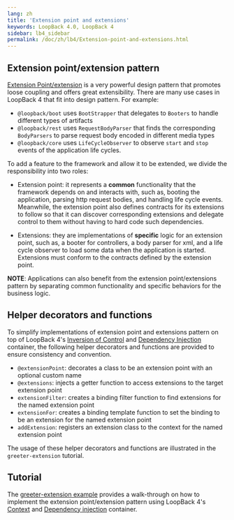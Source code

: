 ```yaml
---
lang: zh
title: 'Extension point and extensions'
keywords: LoopBack 4.0, LoopBack 4
sidebar: lb4_sidebar
permalink: /doc/zh/lb4/Extension-point-and-extensions.html
---
```


## Extension point/extension pattern

[Extension Point/extension](https://wiki.eclipse.org/FAQ_What_are_extensions_and_extension_points%3F)
is a very powerful design pattern that promotes loose coupling and offers great
extensibility. There are many use cases in LoopBack 4 that fit into design
pattern. For example:

- `@loopback/boot` uses `BootStrapper` that delegates to `Booters` to handle
  different types of artifacts
- `@loopback/rest` uses `RequestBodyParser` that finds the corresponding
  `BodyParsers` to parse request body encoded in different media types
- `@loopback/core` uses `LifeCycleObserver` to observe `start` and `stop` events
  of the application life cycles.

To add a feature to the framework and allow it to be extended, we divide the
responsibility into two roles:

- Extension point: it represents a **common** functionality that the framework
  depends on and interacts with, such as, booting the application, parsing http
  request bodies, and handling life cycle events. Meanwhile, the extension point
  also defines contracts for its extensions to follow so that it can discover
  corresponding extensions and delegate control to them without having to hard
  code such dependencies.

- Extensions: they are implementations of **specific** logic for an extension
  point, such as, a booter for controllers, a body parser for xml, and a life
  cycle observer to load some data when the application is started. Extensions
  must conform to the contracts defined by the extension point.

**NOTE**: Applications can also benefit from the extension point/extensions
pattern by separating common functionality and specific behaviors for the
business logic.

## Helper decorators and functions

To simplify implementations of extension point and extensions pattern on top of
LoopBack 4's [Inversion of Control](Context.md) and
[Dependency Injection](Dependency-injection.md) container, the following helper
decorators and functions are provided to ensure consistency and convention.

- `@extensionPoint`: decorates a class to be an extension point with an optional
  custom name
- `@extensions`: injects a getter function to access extensions to the target
  extension point
- `extensionFilter`: creates a binding filter function to find extensions for
  the named extension point
- `extensionFor`: creates a binding template function to set the binding to be
  an extension for the named extension point
- `addExtension`: registers an extension class to the context for the named
  extension point

The usage of these helper decorators and functions are illustrated in the
`greeter-extension` tutorial.

## Tutorial

The
[greeter-extension example](https://github.com/strongloop/loopback-next/tree/master/examples/greeter-extension)
provides a walk-through on how to implement the extension point/extension
pattern using LoopBack 4's [Context](Context.md) and
[Dependency injection](Dependency-injection.md) container.
